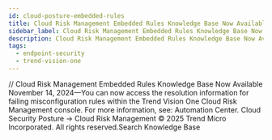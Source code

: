 ```yaml
---
id: cloud-posture-embedded-rules
title: Cloud Risk Management Embedded Rules Knowledge Base Now Available
sidebar_label: Cloud Risk Management Embedded Rules Knowledge Base Now Available
description: Cloud Risk Management Embedded Rules Knowledge Base Now Available
tags:
  - endpoint-security
  - trend-vision-one
---
```


/*<![CDATA[*/ $('#title').html($('meta[name=map-description]').attr('content')); /*]]>*/ Cloud Risk Management Embedded Rules Knowledge Base Now Available November 14, 2024—You can now access the resolution information for failing misconfiguration rules within the Trend Vision One Cloud Risk Management console. For more information, see: Automation Center. Cloud Security Posture → Cloud Risk Management © 2025 Trend Micro Incorporated. All rights reserved.Search Knowledge Base